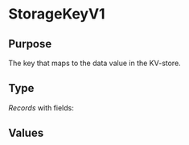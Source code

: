 # StorageKeyV1


## Purpose


<!-- --8<-- [start:purpose] -->
The key that maps to the data value in the KV-store.
<!-- --8<-- [end:purpose] -->

## Type


<!-- --8<-- [start:type] -->
<div class="type" markdown>


*Records* with fields:

</div>
<!-- --8<-- [end:type] -->

## Values

